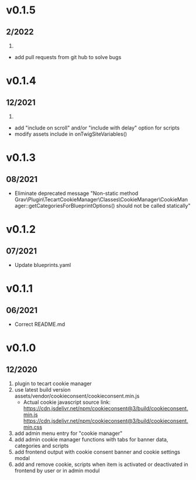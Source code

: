 # v0.1.5
##  2/2022
1. [](#new)
* add pull requests from git hub to solve bugs

# v0.1.4
##  12/2021
1. [](#new)
* add "include on scroll" and/or "include with delay" option for scripts
* modify assets include in onTwigSiteVariables()

# v0.1.3
##  08/2021
[](#improved)
* Eliminate deprecated message  "Non-static method Grav\Plugin\TecartCookieManager\Classes\CookieManager\CookieManager::getCategoriesForBlueprintOptions() should not be called statically"

# v0.1.2
##  07/2021
[](#improved)
* Update blueprints.yaml

# v0.1.1
##  06/2021
[](#improved)
* Correct README.md

# v0.1.0
##  12/2020

1. plugin to tecart cookie manager
2. use latest build version assets/vendor/cookieconsent/cookieconsent.min.js
   * Actual cookie javascript source link:
     https://cdn.jsdelivr.net/npm/cookieconsent@3/build/cookieconsent.min.js
     https://cdn.jsdelivr.net/npm/cookieconsent@3/build/cookieconsent.min.css
3. add admin menu entry for "cookie manager"
4. add admin cookie manager functions with tabs for banner data, categories and scripts
5. add frontend output with cookie consent banner and cookie settings modal
6. add and remove cookie, scripts when item is activated or deactivated in frontend by user or  in admin modul


